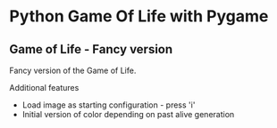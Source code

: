 # Python Game Of Life with Pygame
## Game of Life - Fancy version

Fancy version of the Game of Life. 

Additional features
- Load image as starting configuration - press 'i'
- Initial version of color depending on past alive generation